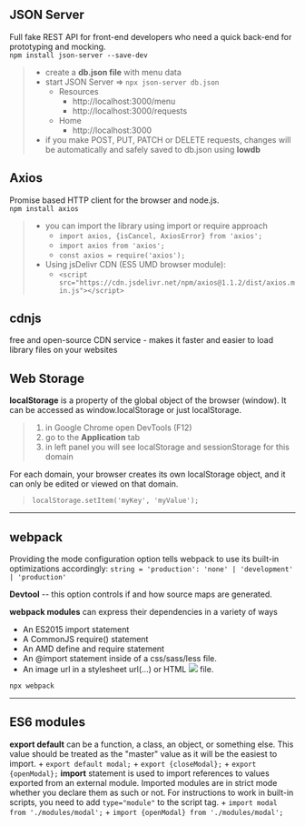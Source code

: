 ## JSON Server
Full fake REST API for front-end developers who need a quick back-end for prototyping and mocking.<br>
``npm install json-server --save-dev``
> + create a **db.json file** with menu data
> + start JSON Server => ``npx json-server db.json``
>    * Resources
>        - http://localhost:3000/menu
>        - http://localhost:3000/requests
>    * Home
>        - http://localhost:3000
> + if you make POST, PUT, PATCH or DELETE requests, 
> changes will be automatically and safely saved to db.json using **lowdb**

## Axios
Promise based HTTP client for the browser and node.js.<br>
``npm install axios``
> + you can import the library using import or require approach
>     - ``import axios, {isCancel, AxiosError} from 'axios';``
>     - ``import axios from 'axios';``
>     - ``const axios = require('axios');``
> + Using jsDelivr CDN (ES5 UMD browser module):
>     - ``<script src="https://cdn.jsdelivr.net/npm/axios@1.1.2/dist/axios.min.js"></script>``

## cdnjs
free and open-source CDN service - makes it faster and easier to load library files on your websites


## Web Storage
**localStorage** is a property of the global object of the browser (window). It can be accessed as window.localStorage or just localStorage.<br>
> 1. in Google Chrome open DevTools (F12)
> 2. go to the **Application** tab 
> 3. in left panel you will see localStorage and sessionStorage for this domain

For each domain, your browser creates its own localStorage object, and it can only be edited or viewed on that domain.
> ``localStorage.setItem('myKey', 'myValue');``
___

## webpack

Providing the mode configuration option tells webpack to use its built-in optimizations accordingly: ``string = 'production': 'none' | 'development' | 'production'``

**Devtool** -- this option controls if and how source maps are generated.

**webpack modules** can express their dependencies in a variety of ways
+ An ES2015 import statement
+ A CommonJS require() statement
+ An AMD define and require statement
+ An @import statement inside of a css/sass/less file.
+ An image url in a stylesheet url(...) or HTML <img src=...> file.

``npx webpack``
___
## ES6 modules

**export default** can be a function, a class, an object, or something else. 
This value should be treated as the "master" value as it will be the easiest to import.
    + ``export default modal;``
    + ``export {closeModal};``
    + ``export {openModal};``
**import** statement is used to import references to values exported from an external module. Imported modules are in strict mode whether you declare them as such or not. For instructions to work in built-in scripts, you need to add ``type="module"`` to the script tag.
    + ``import modal from './modules/modal';``
    + ``import {openModal} from './modules/modal';``
